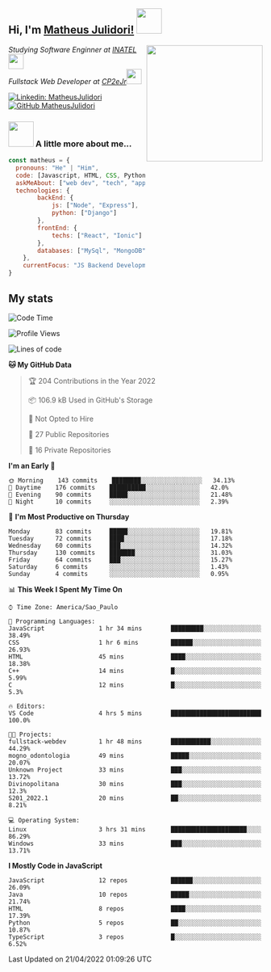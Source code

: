 <h2> Hi, I'm <a href="https://matheusjulidori.github.io" target="_blank">Matheus Julidori!</a> <img src="https://media.giphy.com/media/12oufCB0MyZ1Go/giphy.gif" width="50"></h2>
<img align='right' src="https://media.giphy.com/media/3oKIPnAiaMCws8nOsE/giphy.gif" width="230" height="auto">
<p><em>Studying Software Enginner at <a href="http://www.inatel.br" target="_blank">INATEL</a><img src="https://media.giphy.com/media/fYSnHlufseco8Fh93Z/giphy.gif" width="30"></br>
  Fullstack Web Developer at <a href="http://www.cp2ejr.com.br" target="_blank">CP2eJr</a><img src="https://media.giphy.com/media/WUlplcMpOCEmTGBtBW/giphy.gif" width="30"> 
</em></p>

[![Linkedin: MatheusJulidori](https://img.shields.io/badge/-MatheusJulidori-blue?style=flat-square&logo=Linkedin&logoColor=white&link=https://www.linkedin.com/in/MatheusJulidori/)](https://www.linkedin.com/in/MatheusJulidori/)
[![GitHub MatheusJulidori](https://img.shields.io/github/followers/matheusjulidori?label=follow&style=social)](https://github.com/MatheusJulidori)


### <img src="https://media.giphy.com/media/VgCDAzcKvsR6OM0uWg/giphy.gif" width="50"> A little more about me...  

```javascript
const matheus = {
  pronouns: "He" | "Him",
  code: [Javascript, HTML, CSS, Python, Java, C++, C],
  askMeAbout: ["web dev", "tech", "app dev", "games"],
  technologies: {
        backEnd: {
            js: ["Node", "Express"],
            python: ["Django"]
        },
        frontEnd: {
            techs: ["React", "Ionic"]
        },
        databases: ["MySql", "MongoDB","PostgreSQL"],
    },
    currentFocus: "JS Backend Development",
}
```
<h2>My stats</h2>

<!--START_SECTION:waka-->
![Code Time](http://img.shields.io/badge/Code%20Time-136%20hrs%2035%20mins-blue)

![Profile Views](http://img.shields.io/badge/Profile%20Views-0-blue)

![Lines of code](https://img.shields.io/badge/From%20Hello%20World%20I%27ve%20Written-578%20Thousand%20lines%20of%20code-blue)

**🐱 My GitHub Data** 

> 🏆 204 Contributions in the Year 2022
 > 
> 📦 106.9 kB Used in GitHub's Storage 
 > 
> 🚫 Not Opted to Hire
 > 
> 📜 27 Public Repositories 
 > 
> 🔑 16 Private Repositories  
 > 
**I'm an Early 🐤** 

```text
🌞 Morning    143 commits    ████████░░░░░░░░░░░░░░░░░   34.13% 
🌆 Daytime    176 commits    ██████████░░░░░░░░░░░░░░░   42.0% 
🌃 Evening    90 commits     █████░░░░░░░░░░░░░░░░░░░░   21.48% 
🌙 Night      10 commits     ░░░░░░░░░░░░░░░░░░░░░░░░░   2.39%

```
📅 **I'm Most Productive on Thursday** 

```text
Monday       83 commits     █████░░░░░░░░░░░░░░░░░░░░   19.81% 
Tuesday      72 commits     ████░░░░░░░░░░░░░░░░░░░░░   17.18% 
Wednesday    60 commits     ███░░░░░░░░░░░░░░░░░░░░░░   14.32% 
Thursday     130 commits    ███████░░░░░░░░░░░░░░░░░░   31.03% 
Friday       64 commits     ███░░░░░░░░░░░░░░░░░░░░░░   15.27% 
Saturday     6 commits      ░░░░░░░░░░░░░░░░░░░░░░░░░   1.43% 
Sunday       4 commits      ░░░░░░░░░░░░░░░░░░░░░░░░░   0.95%

```


📊 **This Week I Spent My Time On** 

```text
⌚︎ Time Zone: America/Sao_Paulo

💬 Programming Languages: 
JavaScript               1 hr 34 mins        █████████░░░░░░░░░░░░░░░░   38.49% 
CSS                      1 hr 6 mins         ██████░░░░░░░░░░░░░░░░░░░   26.93% 
HTML                     45 mins             ████░░░░░░░░░░░░░░░░░░░░░   18.38% 
C++                      14 mins             █░░░░░░░░░░░░░░░░░░░░░░░░   5.99% 
C                        12 mins             █░░░░░░░░░░░░░░░░░░░░░░░░   5.3%

🔥 Editors: 
VS Code                  4 hrs 5 mins        █████████████████████████   100.0%

🐱‍💻 Projects: 
fullstack-webdev         1 hr 48 mins        ███████████░░░░░░░░░░░░░░   44.29% 
mogno_odontologia        49 mins             █████░░░░░░░░░░░░░░░░░░░░   20.07% 
Unknown Project          33 mins             ███░░░░░░░░░░░░░░░░░░░░░░   13.72% 
Divinopolitana           30 mins             ███░░░░░░░░░░░░░░░░░░░░░░   12.3% 
S201_2022.1              20 mins             ██░░░░░░░░░░░░░░░░░░░░░░░   8.21%

💻 Operating System: 
Linux                    3 hrs 31 mins       █████████████████████░░░░   86.29% 
Windows                  33 mins             ███░░░░░░░░░░░░░░░░░░░░░░   13.71%

```

**I Mostly Code in JavaScript** 

```text
JavaScript               12 repos            ██████░░░░░░░░░░░░░░░░░░░   26.09% 
Java                     10 repos            █████░░░░░░░░░░░░░░░░░░░░   21.74% 
HTML                     8 repos             ████░░░░░░░░░░░░░░░░░░░░░   17.39% 
Python                   5 repos             ██░░░░░░░░░░░░░░░░░░░░░░░   10.87% 
TypeScript               3 repos             █░░░░░░░░░░░░░░░░░░░░░░░░   6.52%

```



 Last Updated on 21/04/2022 01:09:26 UTC
<!--END_SECTION:waka-->
